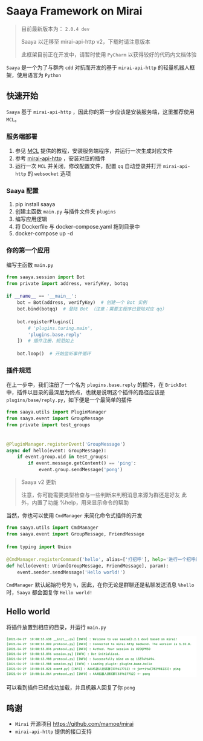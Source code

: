 # Saaya Framework on Mirai

> 目前最新版本为： `2.0.4 dev`
> 
> Saaya 以迁移至 mirai-api-http v2，下载时请注意版本
> 
> 此框架目前正在开发中，请暂时使用 `PyCharm` 以获得较好的代码内文档体验

`Saaya`  是一个为了与群内 `cdd` 对抗而开发的基于 `mirai-api-http` 的轻量机器人框架，使用语言为 `Python`


## 快速开始

`Saaya` 基于 `mirai-api-http` ，因此你的第一步应该是安装服务端，这里推荐使用 `MCL`。



### 服务端部署

1. 参见 [MCL](https://github.com/iTXTech/mirai-console-loader) 提供的教程，安装服务端程序，并运行一次生成对应文件
2. 参考 [mirai-api-http](https://github.com/project-mirai/mirai-api-http) ，安装对应的插件
3. 运行一次 `MCL` 并关闭，修改配置文件，配置 `qq` 自动登录并打开 `mirai-api-http` 的 `websocket` 选项

### Saaya 配置
1. pip install saaya
2. 创建主函数 `main.py` 与插件文件夹 `plugins`
3. 编写应用逻辑
4. 将 Dockerfile 与 docker-compose.yaml 拖到目录中
5. docker-compose up -d

### 你的第一个应用

编写主函数 `main.py`

```python
from saaya.session import Bot
from private import address, verifyKey, botqq

if __name__ == '__main__':
    bot = Bot(address, verifyKey)  # 创建一个 Bot 实例
    bot.bind(botqq)  # 登陆 Bot （注意：需要主程序已登陆对应 qq）

    bot.registerPlugins([
        # 'plugins.turing.main',
        'plugins.base.reply'
    ])  # 插件注册，规范如上

    bot.loop()  # 开始监听事件循环
```



### 插件规范

在上一步中，我们注册了一个名为 `plugins.base.reply` 的插件，在 `BrickBot` 中，插件以目录的最深层为终点，也就是说明这个插件的路径应该是 `plugins/base/reply.py`，如下便是一个最简单的插件

```python
from saaya.utils import PluginManager
from saaya.event import GroupMessage
from private import test_groups


@PluginManager.registerEvent('GroupMessage')
async def hello(event: GroupMessage):
    if event.group.uid in test_groups:
        if event.message.getContent() == 'ping':
            event.group.sendMessage('pong')
```

> Saaya v2 更新
> 
> 注意，你可能需要类型检查与一些判断来判明消息来源为群还是好友
> 此外，内置了功能 %help，用来显示命令的帮助
> 
当然，你也可以使用 `CmdManager` 来简化命令式插件的开发
```python
from saaya.utils import CmdManager
from saaya.event import GroupMessage, FriendMessage

from typing import Union

@CmdManager.registerCommand('hello', alias=['打招呼'], help='进行一个招呼的打')
def hello(event: Union[GroupMessage, FriendMessage], param):
    event.sender.sendMessage('Hello world!')
```

`CmdManager` 默认起始符号为 `%`，因此，在你无论是群聊还是私聊发送消息 `%hello` 时，`Saaya` 都会回复你 `Hello world!`


## Hello world

将插件放置到相应的目录，并运行 `main.py` 

![img.png](img.png)

可以看到插件已经成功加载，并且机器人回复了你 `pong`



## 鸣谢

- `Mirai` 开源项目 https://github.com/mamoe/mirai
- `mirai-api-http` 提供的接口支持


